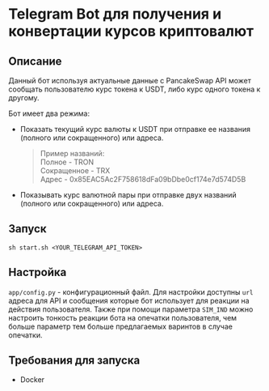 # Telegram Bot для получения и конвертации курсов криптовалют

## Описание
Данный бот используя актуальные данные с PancakeSwap API может сообщать пользователю курс токена к USDT, либо курс одного токена к другому.

Бот имеет два режима:
* Показать текущий курс валюты к USDT при отправке ее названия (полного или сокращенного) или адреса.
	> Пример названий:  
	> Полное - TRON  
	> Сокращенное - TRX  
	> Адрес - 0x85EAC5Ac2F758618dFa09bDbe0cf174e7d574D5B  
* Показывать курс валютной пары при отправке двух названий (полного или сокращенного) или адреса.


## Запуск
```
sh start.sh <YOUR_TELEGRAM_API_TOKEN>
```

## Настройка
`app/config.py` - конфигурационный файл.
Для настройки доступны `url` адреса для API и сообщения которые бот использует для реакции на действия пользователя. Также при помощи параметра `SIM_IND` можно настроить тонкость реакции бота на опечатки пользователя, чем больше параметр тем больше предлагаемых варинтов в случае опечатки.

## Требования для запуска
* Docker
